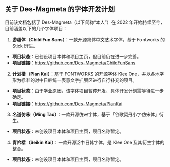 ## 关于 Des-Magmeta 的字体开发计划
 目前该文档包括了 Des-Magmeta（以下简称“本人”）在 2022 年开始持续至今，目前涵盖以下的几个字体项目： 

 1. **游趣体（Child Fun Sans）**：一款开源简体中文艺术字体，基于 Fontworks 的 Stick 衍生。 
   - **项目状态**：已创设项目本体和项目主页，但目前仍在进一步完善。 
   - **项目链接**：https://github.com/Des-Magmeta/ChildFunSans  
 2. **计划楷（Plan Kai）**：基于 FONTWORKS 的开源字体 Klee One，并以各地字形为标准的对中日韩统一表意文字扩展区进行自行补充的项目。
   - **项目状态**：由于学业原因，该字体项目暂停开发，具体开发计划需等待进一步确定。
   - **项目链接**：https://github.com/Des-Magmeta/PlanKai  
 3. **名道仿宋（Ming Tao）**：一款开源仿宋字体，基于「谷歌契丹小字仿宋体」衍生。 
   - **项目状态**：未创设项目本体和项目主页，项目名称暂定。 
 4. **青衿楷（Seikin Kai）**：一款开源泛中日韩字体，是 Klee One 及其衍生字体的整合。
   - **项目状态**：未创设项目本体和项目主页，项目名称暂定。 
